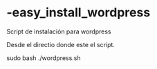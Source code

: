 # -easy_install_wordpress
Script de instalación para wordpress

Desde el directio donde este el script.

sudo bash ./wordpress.sh
